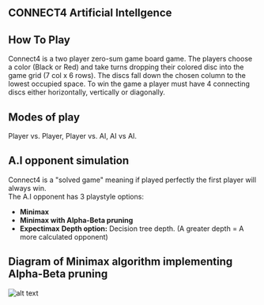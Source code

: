 
## CONNECT4 Artificial Intellgence
## How To Play
Connect4 is a two player zero-sum game board game.
The players choose a color (Black or Red) and take turns dropping their colored disc into the game grid (7 col x 6 rows).
The discs fall down the chosen column to the lowest occupied space. To win the game a player must have 4 connecting discs either horizontally, vertically or diagonally.

## Modes of play
Player vs. Player, Player vs. AI, AI vs AI. 
 
## A.I opponent simulation
Connect4 is a "solved game" meaning if played perfectly the first player will always win.
\
The A.I opponent has 3 playstyle options: 
* **Minimax**
 * **Minimax with Alpha-Beta pruning**
*  **Expectimax**
 **Depth option:** Decision tree depth. (A greater depth = A more calculated opponent) 

## Diagram of Minimax algorithm implementing Alpha-Beta pruning

 ![alt text](https://upload.wikimedia.org/wikipedia/commons/thumb/9/91/AB_pruning.svg/1600px-AB_pruning.svg.png)